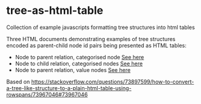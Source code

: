 # tree-as-html-table
Collection of example javascripts formatting tree structures into html tables

Three HTML documents demonstrating examples of tree structures encoded as parent-child node id pairs being presented as HTML tables:
- Node to parent relation, categorised node [See here](https://github.com/petern0691/tree-as-html-table/blob/main/tree_parent_table_categorised_nodes.html)
- Node to child relation, categorised nodes [See here](tree_parent_table_leaf_value_rowed.html)
- Node to parent relation, value nodes [See here](tree_child_table_categorised_nodes.html)

Based on https://stackoverflow.com/questions/73897599/how-to-convert-a-tree-like-structure-to-a-plain-html-table-using-rowspans/73967046#73967046
